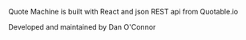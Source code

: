 Quote Machine is built with React and json REST api from Quotable.io

Developed and maintained by Dan O'Connor
